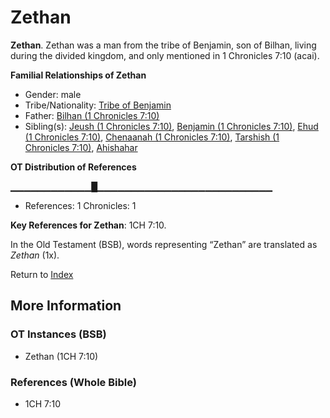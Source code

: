 # Zethan
**Zethan**. 
Zethan was a man from the tribe of Benjamin, son of Bilhan, living during the divided kingdom, and only mentioned in 1 Chronicles 7:10 (acai). 




**Familial Relationships of Zethan**


* Gender: male
* Tribe/Nationality: [Tribe of Benjamin](../../../groups/md/acai/Benjamin.md)
* Father: [Bilhan (1 Chronicles 7:10)](Bilhan.2.md)
* Sibling(s): [Jeush (1 Chronicles 7:10)](Jeush.2.md), [Benjamin (1 Chronicles 7:10)](Benjamin.2.md), [Ehud (1 Chronicles 7:10)](Ehud.2.md), [Chenaanah (1 Chronicles 7:10)](Chenaanah.2.md), [Tarshish (1 Chronicles 7:10)](Tarshish.2.md), [Ahishahar](Ahishahar.md)


**OT Distribution of References**

▁▁▁▁▁▁▁▁▁▁▁▁█▁▁▁▁▁▁▁▁▁▁▁▁▁▁▁▁▁▁▁▁▁▁▁▁▁▁
* References: 1 Chronicles: 1



**Key References for Zethan**: 
1CH 7:10. 


In the Old Testament (BSB), words representing “Zethan” are translated as 
*Zethan* (1x). 




Return to [Index](00-Index.md)

## More Information

### OT Instances (BSB)

* Zethan (1CH 7:10)



### References (Whole Bible)

* 1CH 7:10



